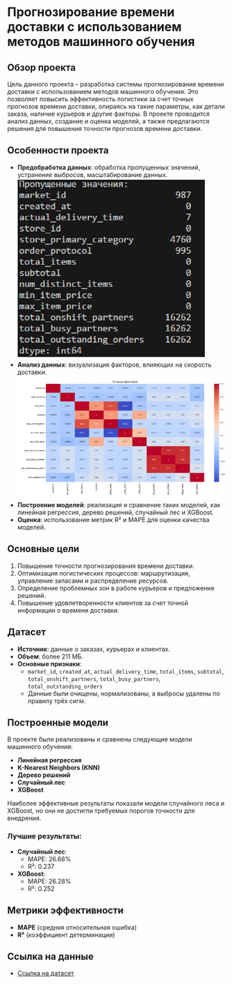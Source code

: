 # Прогнозирование времени доставки с использованием методов машинного обучения

## Обзор проекта

Цель данного проекта – разработка системы прогнозирования времени доставки с использованием методов машинного обучения. Это позволяет повысить эффективность логистики за счет точных прогнозов времени доставки, опираясь на такие параметры, как детали заказа, наличие курьеров и другие факторы. В проекте проводится анализ данных, создание и оценка моделей, а также предлагаются решения для повышения точности прогнозов времени доставки.

## Особенности проекта

- **Предобработка данных**: обработка пропущенных значений, устранение выбросов, масштабирование данных.    
  ![](images/missing_values.png)      
- **Анализ данных**: визуализация факторов, влияющих на скорость доставки.    
  ![](images/matrix.png)     
- **Построение моделей**: реализация и сравнение таких моделей, как линейная регрессия, дерево решений, случайный лес и XGBoost.
- **Оценка**: использование метрик R² и MAPE для оценки качества моделей.
## Основные цели

1. Повышение точности прогнозирования времени доставки.
2. Оптимизация логистических процессов: маршрутизация, управление запасами и распределение ресурсов.
3. Определение проблемных зон в работе курьеров и предложение решений.
4. Повышение удовлетворенности клиентов за счет точной информации о времени доставки.

## Датасет

- **Источник**: данные о заказах, курьерах и клиентах.
- **Объем**: более 211 МБ.
- **Основные признаки**:
  - `market_id`, `created_at`, `actual_delivery_time`, `total_items`, `subtotal`, `total_onshift_partners`, `total_busy_partners`, `total_outstanding_orders`
  - Данные были очищены, нормализованы, а выбросы удалены по правилу трёх сигм.

## Построенные модели

В проекте были реализованы и сравнены следующие модели машинного обучения:
- **Линейная регрессия**
- **K-Nearest Neighbors (KNN)**
- **Дерево решений**
- **Случайный лес**
- **XGBoost**

Наиболее эффективные результаты показали модели случайного леса и XGBoost, но они не достигли требуемых порогов точности для внедрения.

### Лучшие результаты:
- **Случайный лес**: 
  - MAPE: 26.68%
  - R²: 0.237
- **XGBoost**:
  - MAPE: 26.28%
  - R²: 0.252
## Метрики эффективности

- **MAPE** (средняя относительная ошибка)
- **R²** (коэффициент детерминации)

## Ссылка на данные
- [Ссылка на датасет](https://www.kaggle.com/datasets/ranitsarkar01/porter-delivery-time-estimation/data)
